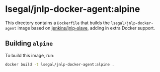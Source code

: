 # lsegal/jnlp-docker-agent:alpine

This directory contains a `Dockerfile` that builds the `lsegal/jnlp-docker-agent`
image based on [jenkins/jnlp-slave][jnlpimage], adding in extra Docker support.

## Building `alpine`

To build this image, run:

```sh
docker build -t lsegal/jnlp-docker-agent:alpine .
```

[jnlpimage]: https://hub.docker.com/r/jenkins/jnlp-slave/
